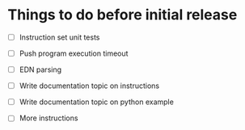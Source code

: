 Things to do before initial release
===================================

- [ ] Instruction set unit tests

- [ ] Push program execution timeout
- [ ] EDN parsing
- [ ] Write documentation topic on instructions
- [ ] Write documentation topic on python example
- [ ] More instructions
